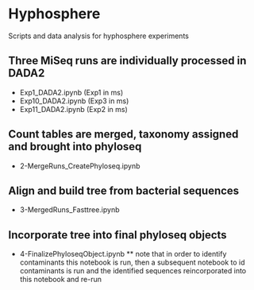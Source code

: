 # Hyphosphere
Scripts and data analysis for hyphosphere experiments

## Three MiSeq runs are individually processed in DADA2
* Exp1_DADA2.ipynb (Exp1 in ms)
* Exp10_DADA2.ipynb (Exp3 in ms)
* Exp11_DADA2.ipynb (Exp2 in ms)

## Count tables are merged, taxonomy assigned and brought into phyloseq
* 2-MergeRuns_CreatePhyloseq.ipynb

## Align and build tree from bacterial sequences
* 3-MergedRuns_Fasttree.ipynb

## Incorporate tree into final phyloseq objects
* 4-FinalizePhyloseqObject.ipynb
** note that in order to identify contaminants this notebook is run, then a subsequent notebook to id contaminants is run and the identified sequences reincorporated into this notebook and re-run

